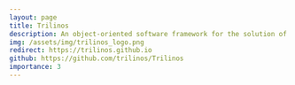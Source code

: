 ```yaml
---
layout: page
title: Trilinos
description: An object-oriented software framework for the solution of large-scale, complex multi-physics engineering and scientific problems on new and emerging high-performance computing (HPC) architectures.
img: /assets/img/trilinos_logo.png
redirect: https://trilinos.github.io
github: https://github.com/trilinos/Trilinos
importance: 3
---
```

